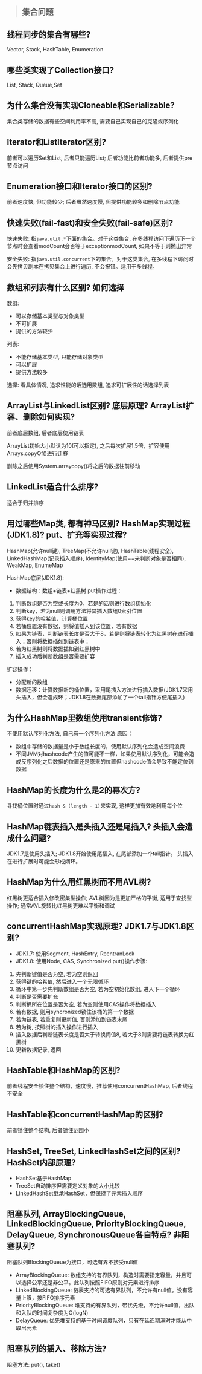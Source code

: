 > ## 集合问题

## 线程同步的集合有哪些?
Vector, Stack, HashTable, Enumeration

## 哪些类实现了Collection接口?
List, Stack, Queue,Set

## 为什么集合没有实现Cloneable和Serializable?
集合类存储的数据有些空间利用率不高, 需要自己实现自己的克隆或序列化

## Iterator和ListIterator区别? 
前者可以遍历Set和List, 后者只能遍历List;
后者功能比前者功能多, 后者提供pre节点访问

## Enumeration接口和Iterator接口的区别?
前者速度快, 但功能较少; 后者虽然速度慢, 但提供功能较多如删除节点功能

## 快速失败(fail-fast)和安全失败(fail-safe)区别? 
快速失败: 
指`java.util.*`下面的集合。对于这类集合, 在多线程访问下遍历下一个节点时会查看modCount会否等于exceptionmodCount, 如果不等于则抛出异常

安全失败: 
指`java.util.concurrent`下的集合。对于这类集合, 在多线程下访问时会先拷贝副本在拷贝集合上进行遍历, 不会报错。适用于多线程。

## 数组和列表有什么区别? 如何选择
数组: 
- 可以存储基本类型与对象类型
- 不可扩展
- 提供的方法较少

列表: 
- 不能存储基本类型, 只能存储对象类型
- 可以扩展
- 提供方法较多

选择: 看具体情况, 追求性能的话选用数组, 追求可扩展性的话选择列表

## ArrayList与LinkedList区别? 底层原理? ArrayList扩容、删除如何实现?
前者底层数组, 后者底层使用链表

ArrayList初始大小默认为10(可以指定),  之后每次扩展1.5倍，扩容使用Arrays.copyOf()进行迁移

删除之后使用System.arraycopy()将之后的数据往前移动

## LinkedList适合什么排序?
适合于归并排序

## 用过哪些Map类, 都有神马区别? HashMap实现过程(JDK1.8)? put、扩充等实现过程? 
HashMap(允许null键), TreeMap(不允许null键), HashTable(线程安全), LinkedHashMap(记录插入顺序), IdentityMap(使用==来判断对象是否相同), WeakMap, EnumeMap

HashMap底层(JDK1.8):
- 数据结构：数组+链表+红黑树
put操作过程：
1. 判断数组是否为空或长度为0，若是的话则进行数组初始化
2. 判断key，若为null则调用方法将其插入数组0索引位置
3. 获得key的哈希值，计算桶位置
4. 若桶位置没有数据，则将值插入到该位置，若有数据
5. 如果为链表，判断链表长度是否大于8，若是则将链表转化为红黑树在进行插入；否则将数据插如到链表中；
6. 若为红黑树则将数据插如到红黑树中
7. 插入成功后判断数组是否需要扩容

扩容操作：
- 分配新的数组
- 数据迁移：计算数据新的桶位置，采用尾插入方法进行插入数据(JDK1.7采用头插入，但会造成环；JDK1.8在数据尾部添加了一个tail指针方便尾插入)


## 为什么HashMap里数组使用transient修饰?
不使用默认序列化方法, 自己有一个序列化方法
原因：
- 数组中存储的数据量是小于数组长度的，使用默认序列化会造成空间浪费
- 不同JVM对hashcode产生的值可能不一样，如果使用默认序列化，可能会造成反序列化之后数据的位置还是原来的位置但hashcode值会导致不能定位到数据

## HashMap的长度为什么是2的幂次方?
寻找桶位置时通过`hash & (length - 1)`来实现, 这样更加有效地利用每个位

## HashMap链表插入是头插入还是尾插入? 头插入会造成什么问题? 
JDK1.7是使用头插入; JDK1.8开始使用尾插入, 在尾部添加一个tail指针。
头插入在进行扩展时可能会形成闭环。

## HashMap为什么用红黑树而不用AVL树?
红黑树更适合插入修改密集型操作; AVL树因为是更加严格的平衡, 适用于查找型操作; 通常AVL旋转比红黑树更难以平衡和调试

## concurrentHashMap实现原理? JDK1.7与JDK1.8区别?
- JDK1.7: 使用Segment, HashEntry, ReentranLock
- JDK1.8: 使用Node, CAS, Synchronized
put()操作步骤: 
1. 先判断键值是否为空, 若为空则返回
2. 获得键的哈希值, 然后进入一个无限循环
3. 循环中第一步先判断数组是否为空, 若为空初始化数组, 进入下一个循环
4. 判断是否需要扩充
5. 判断桶所在位置是否为空, 若为空则使用CAS操作将数据插入
6. 若有数据, 则用syncronized锁住该桶的第一个数据
7. 若为链表, 若重复则更新值, 否则添加到链表末尾
8. 若为树, 按照树的插入操作进行插入
9. 插入数据后判断链表长度是否大于转换阈值8, 若大于8则需要将链表转换为红黑树
10. 更新数据记录, 返回

## HashTable和HashMap的区别?
前者线程安全锁住整个结构，速度慢，推荐使用concurrentHashMap, 后者线程不安全

## HashTable和concurrentHashMap的区别?
前者锁住整个结构, 后者锁住范围小

## HashSet, TreeSet, LinkedHashSet之间的区别? HashSet内部原理?
- HashSet基于HashMap
- TreeSet自动排序但需要定义对象的大小比较
- LinkedHashSet继承HashSet，但保持了元素插入顺序

## 阻塞队列, ArrayBlockingQueue, LinkedBlockingQueue, PriorityBlockingQueue, DelayQueue, SynchronousQueue各自特点? 非阻塞队列? 
阻塞队列BlockingQueue为接口，可选有界不接受null值
- ArrayBlockingQueue: 数组支持的有界队列，构造时需要指定容量，并且可以选择公平还是非公平。此队列按照FIFO原则对元素进行排序
- LinkedBlockingQueue: 链表支持的可选有界队列，不允许有null值。没有容量上限，按FIFO排序元素
- PriorityBlockingQueue: 堆支持的有界队列，带优先级，不允许null值，出队和入队的时间复杂度为O(logN)
- DelayQueue: 优先堆支持的基于时间调度队列，只有在延迟期满时才能从中取出元素

## 阻塞队列的插入、移除方法?
阻塞方法: put(), take()